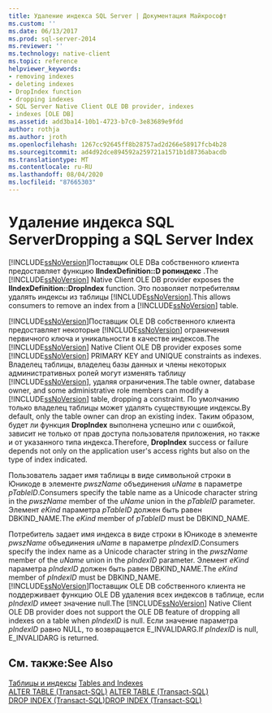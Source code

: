 ```yaml
---
title: Удаление индекса SQL Server | Документация Майкрософт
ms.custom: ''
ms.date: 06/13/2017
ms.prod: sql-server-2014
ms.reviewer: ''
ms.technology: native-client
ms.topic: reference
helpviewer_keywords:
- removing indexes
- deleting indexes
- DropIndex function
- dropping indexes
- SQL Server Native Client OLE DB provider, indexes
- indexes [OLE DB]
ms.assetid: add3ba14-10b1-4723-b7c0-3e83689e9fdd
author: rothja
ms.author: jroth
ms.openlocfilehash: 1267cc92645ff8b28757ad2d266e58917fcb4b28
ms.sourcegitcommit: ad4d92dce894592a259721a1571b1d8736abacdb
ms.translationtype: MT
ms.contentlocale: ru-RU
ms.lasthandoff: 08/04/2020
ms.locfileid: "87665303"
---
```

# <a name="dropping-a-sql-server-index"></a><span data-ttu-id="2cc67-102">Удаление индекса SQL Server</span><span class="sxs-lookup"><span data-stu-id="2cc67-102">Dropping a SQL Server Index</span></span>
  <span data-ttu-id="2cc67-103">[!INCLUDE[ssNoVersion](../../includes/ssnoversion-md.md)]Поставщик OLE DBа собственного клиента предоставляет функцию **IIndexDefinition::D ропиндекс** .</span><span class="sxs-lookup"><span data-stu-id="2cc67-103">The [!INCLUDE[ssNoVersion](../../includes/ssnoversion-md.md)] Native Client OLE DB provider exposes the **IIndexDefinition::DropIndex** function.</span></span> <span data-ttu-id="2cc67-104">Это позволяет потребителям удалять индексы из таблицы [!INCLUDE[ssNoVersion](../../includes/ssnoversion-md.md)].</span><span class="sxs-lookup"><span data-stu-id="2cc67-104">This allows consumers to remove an index from a [!INCLUDE[ssNoVersion](../../includes/ssnoversion-md.md)] table.</span></span>  
  
 <span data-ttu-id="2cc67-105">[!INCLUDE[ssNoVersion](../../includes/ssnoversion-md.md)]Поставщик OLE DB собственного клиента предоставляет некоторые [!INCLUDE[ssNoVersion](../../includes/ssnoversion-md.md)] ограничения первичного ключа и уникальности в качестве индексов.</span><span class="sxs-lookup"><span data-stu-id="2cc67-105">The [!INCLUDE[ssNoVersion](../../includes/ssnoversion-md.md)] Native Client OLE DB provider exposes some [!INCLUDE[ssNoVersion](../../includes/ssnoversion-md.md)] PRIMARY KEY and UNIQUE constraints as indexes.</span></span> <span data-ttu-id="2cc67-106">Владелец таблицы, владелец базы данных и члены некоторых административных ролей могут изменять таблицу [!INCLUDE[ssNoVersion](../../includes/ssnoversion-md.md)], удаляя ограничения.</span><span class="sxs-lookup"><span data-stu-id="2cc67-106">The table owner, database owner, and some administrative role members can modify a [!INCLUDE[ssNoVersion](../../includes/ssnoversion-md.md)] table, dropping a constraint.</span></span> <span data-ttu-id="2cc67-107">По умолчанию только владелец таблицы может удалять существующие индексы.</span><span class="sxs-lookup"><span data-stu-id="2cc67-107">By default, only the table owner can drop an existing index.</span></span> <span data-ttu-id="2cc67-108">Таким образом, будет ли функция **DropIndex** выполнена успешно или с ошибкой, зависит не только от прав доступа пользователя приложения, но также и от указанного типа индекса.</span><span class="sxs-lookup"><span data-stu-id="2cc67-108">Therefore, **DropIndex** success or failure depends not only on the application user's access rights but also on the type of index indicated.</span></span>  
  
 <span data-ttu-id="2cc67-109">Пользователь задает имя таблицы в виде символьной строки в Юникоде в элементе *pwszName* объединения *uName* в параметре *pTableID*.</span><span class="sxs-lookup"><span data-stu-id="2cc67-109">Consumers specify the table name as a Unicode character string in the *pwszName* member of the *uName* union in the *pTableID* parameter.</span></span> <span data-ttu-id="2cc67-110">Элемент *eKind* параметра *pTableID* должен быть равен DBKIND_NAME.</span><span class="sxs-lookup"><span data-stu-id="2cc67-110">The *eKind* member of *pTableID* must be DBKIND_NAME.</span></span>  
  
 <span data-ttu-id="2cc67-111">Потребитель задает имя индекса в виде строки в Юникоде в элементе *pwszName* объединения *uName* в параметре *pIndexID*.</span><span class="sxs-lookup"><span data-stu-id="2cc67-111">Consumers specify the index name as a Unicode character string in the *pwszName* member of the *uName* union in the *pIndexID* parameter.</span></span> <span data-ttu-id="2cc67-112">Элемент *eKind* параметра *pIndexID* должен быть равен DBKIND_NAME.</span><span class="sxs-lookup"><span data-stu-id="2cc67-112">The *eKind* member of *pIndexID* must be DBKIND_NAME.</span></span> <span data-ttu-id="2cc67-113">[!INCLUDE[ssNoVersion](../../includes/ssnoversion-md.md)]Поставщик OLE DB собственного клиента не поддерживает функцию OLE DB удаления всех индексов в таблице, если *pIndexID* имеет значение null.</span><span class="sxs-lookup"><span data-stu-id="2cc67-113">The [!INCLUDE[ssNoVersion](../../includes/ssnoversion-md.md)] Native Client OLE DB provider does not support the OLE DB feature of dropping all indexes on a table when *pIndexID* is null.</span></span> <span data-ttu-id="2cc67-114">Если значение параметра *pIndexID* равно NULL, то возвращается E_INVALIDARG.</span><span class="sxs-lookup"><span data-stu-id="2cc67-114">If *pIndexID* is null, E_INVALIDARG is returned.</span></span>  
  
## <a name="see-also"></a><span data-ttu-id="2cc67-115">См. также:</span><span class="sxs-lookup"><span data-stu-id="2cc67-115">See Also</span></span>  
 <span data-ttu-id="2cc67-116">[Таблицы и индексы](tables-and-indexes.md) </span><span class="sxs-lookup"><span data-stu-id="2cc67-116">[Tables and Indexes](tables-and-indexes.md) </span></span>  
 <span data-ttu-id="2cc67-117">[ALTER TABLE (Transact-SQL)](/sql/t-sql/statements/alter-table-transact-sql) </span><span class="sxs-lookup"><span data-stu-id="2cc67-117">[ALTER TABLE &#40;Transact-SQL&#41;](/sql/t-sql/statements/alter-table-transact-sql) </span></span>  
 [<span data-ttu-id="2cc67-118">DROP INDEX (Transact-SQL)</span><span class="sxs-lookup"><span data-stu-id="2cc67-118">DROP INDEX &#40;Transact-SQL&#41;</span></span>](/sql/t-sql/statements/drop-index-transact-sql)  
  
  
